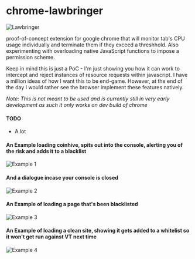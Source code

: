 # chrome-lawbringer
![Lawbringer](https://i.imgur.com/KLD4C1u.png)

proof-of-concept extension for google chrome that will monitor tab's CPU usage individually and terminate them if they exceed a threshhold. Also experimenting with overloading native JavaScript functions to impose a permission scheme.

Keep in mind this is just a PoC - I'm just showing you how it can work to intercept and reject instances of resource requests within javascript. I have a million ideas of how I want this to be end-game. However, at the end of the day I would rather see the browser implement these features natively.

*Note: This is not meant to be used and is currently still in very early development as such it only works on dev build of chrome*

#### TODO
- A lot

#### An Example loading coinhive, spits out into the console, alerting you of the risk and adds it to a blacklist
![Example 1](https://i.imgur.com/67cytVe.png)

#### And a dialogue incase your console is closed
![Example 2](https://i.imgur.com/Bb7A0Wo.png)

#### An Example of loading a page that's been blacklisted
![Example 3](https://i.imgur.com/H8r1m2F.png)

#### An Example of loading a clean site, showing it gets added to a whitelist so it won't get run against VT next time
![Example 4](https://i.imgur.com/wbjMvBG.png)
